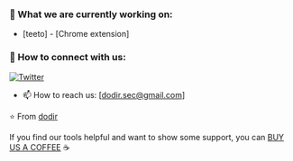 ### 🔭 What we are currently working on:
- [teeto] - [Chrome extension]

### 🤝 How to connect with us:
[![Twitter](https://img.shields.io/badge/-@DodirSec?style=for-the-badge&logo=twitter&logoColor=white&label=twitter)](https://twitter.com/DodirSec)&nbsp;
- 📫 How to reach us: [dodir.sec@gmail.com]

⭐️ From [dodir](https://github.com/dodir-sec)
  
If you find our tools helpful and want to show some support, you can [BUY US A COFFEE](https://www.buymeacoffee.com/dodirseck) ☕
